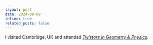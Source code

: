 ```yaml
---
layout: post
date: 2024-09-09
inline: true
related_posts: false
---
```


I visited Cambridge, UK and attended *<a href="https://www.newton.ac.uk/event/twtw01/">Twistors in Geometry & Physics</a>*.
